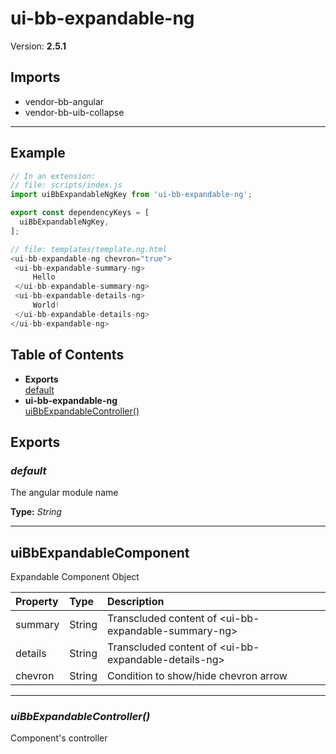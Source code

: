 # ui-bb-expandable-ng


Version: **2.5.1**


## Imports

* vendor-bb-angular
* vendor-bb-uib-collapse

---

## Example

```javascript
// In an extension:
// file: scripts/index.js
import uiBbExpandableNgKey from 'ui-bb-expandable-ng';

export const dependencyKeys = [
  uiBbExpandableNgKey,
];

// file: templates/template.ng.html
<ui-bb-expandable-ng chevron="true">
 <ui-bb-expandable-summary-ng>
     Hello
 </ui-bb-expandable-summary-ng>
 <ui-bb-expandable-details-ng>
     World!
 </ui-bb-expandable-details-ng>
</ui-bb-expandable-ng>
```

## Table of Contents
- **Exports**<br/>    <a href="#default">default</a><br/>
- **ui-bb-expandable-ng**<br/>    <a href="#ui-bb-expandable-nguiBbExpandableController">uiBbExpandableController()</a><br/>

## Exports

### <a name="default"></a>*default*

The angular module name

**Type:** *String*


---

## uiBbExpandableComponent

Expandable Component Object

| Property | Type | Description |
| :-- | :-- | :-- |
| summary | String | Transcluded content of &lt;ui-bb-expandable-summary-ng&gt; |
| details | String | Transcluded content of &lt;ui-bb-expandable-details-ng&gt; |
| chevron | String | Condition to show/hide chevron arrow |

---

### <a name="ui-bb-expandable-nguiBbExpandableController"></a>*uiBbExpandableController()*

Component's controller
